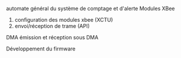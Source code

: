 automate général du système de comptage et d'alerte
Modules XBee
1. configuration des modules xbee (XCTU)
2. envoi/réception de trame (API)

DMA
émission et réception sous DMA

Développement du firmware